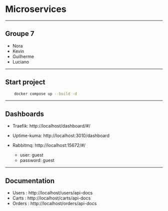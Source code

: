# Microservices

---

## Groupe 7

- Nora
- Kevin 
- Guilherme 
- Luciano 

---

## Start project

```bash
    docker compose up --build -d
```

---

## Dashboards

 - Traefik: http://localhost/dashboard/#/

 - Uptime-kuma: http://localhost:3010/dashboard

 - Rabbitmq: http://localhost:15672/#/
   - user: guest
   - password: guest

---

## Documentation

- Users : http://localhost/users/api-docs
- Carts : http://localhost/carts/api-docs
- Orders : http://localhost/orders/api-docs
